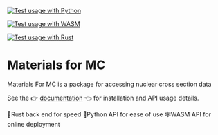 [![Test usage with Python](https://github.com/fusion-neutronics/materials_for_mc/actions/workflows/ci-python.yml/badge.svg)](https://github.com/fusion-neutronics/materials_for_mc/actions/workflows/ci-python.yml)

[![Test usage with WASM](https://github.com/fusion-neutronics/materials_for_mc/actions/workflows/ci-wasm.yml/badge.svg)](https://github.com/fusion-neutronics/materials_for_mc/actions/workflows/ci-wasm.yml)

[![Test usage with Rust](https://github.com/fusion-neutronics/materials_for_mc/actions/workflows/ci-rust.yml/badge.svg)](https://github.com/fusion-neutronics/materials_for_mc/actions/workflows/ci-rust.yml)

# Materials for MC

Materials For MC is a package for accessing nuclear cross section data

See the 👉 [documentation](https://fusion-neutronics.github.io/materials_for_mc/) 👈 for installation and API usage details.

🦀Rust back end for speed
🐍Python API for ease of use
🕸️WASM API for online deployment
